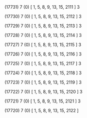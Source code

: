 (17731) 7 (0) [ 1, 5, 8, 9, 13, 15, 2111 ] 3 


(17730) 7 (0) [ 1, 5, 8, 9, 13, 15, 2112 ] 3 


(17729) 7 (0) [ 1, 5, 8, 9, 13, 15, 2113 ] 3 


(17728) 7 (0) [ 1, 5, 8, 9, 13, 15, 2114 ] 3 


(17727) 7 (0) [ 1, 5, 8, 9, 13, 15, 2115 ] 3 


(17726) 7 (0) [ 1, 5, 8, 9, 13, 15, 2116 ] 3 


(17725) 7 (0) [ 1, 5, 8, 9, 13, 15, 2117 ] 3 


(17724) 7 (0) [ 1, 5, 8, 9, 13, 15, 2118 ] 3 


(17723) 7 (0) [ 1, 5, 8, 9, 13, 15, 2119 ] 3 


(17722) 7 (0) [ 1, 5, 8, 9, 13, 15, 2120 ] 3 


(17721) 7 (0) [ 1, 5, 8, 9, 13, 15, 2121 ] 3 


(17720) 7 (0) [ 1, 5, 8, 9, 13, 15, 2122 ]  


